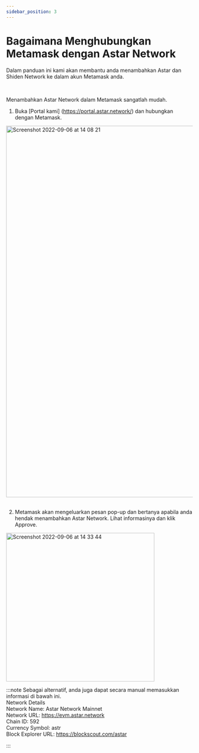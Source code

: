 ```yaml
---
sidebar_position: 3
---
```


# Bagaimana Menghubungkan Metamask dengan Astar Network

Dalam panduan ini kami akan membantu anda menambahkan Astar dan Shiden Network ke dalam akun Metamask anda.

<br />

Menambahkan Astar Network dalam Metamask sangatlah mudah.
<br />

1. Buka [Portal kami] (https://portal.astar.network/) dan hubungkan dengan Metamask.

<img width="1000" alt="Screenshot 2022-09-06 at 14 08 21" src="https://user-images.githubusercontent.com/77480847/188554147-02f09f39-6051-4f7f-8e6f-d263867afb88.png" /><br />
<br />

2. Metamask akan mengeluarkan pesan pop-up dan bertanya apabila anda hendak menambahkan Astar Network. Lihat informasinya dan klik Approve.<br />

<img width="400" alt="Screenshot 2022-09-06 at 14 33 44" src="https://user-images.githubusercontent.com/77480847/188554595-bd9b0a82-5d15-4420-9eda-44c32418d2a1.png" />

<br />

:::note
Sebagai alternatif, anda juga dapat secara manual memasukkan informasi di bawah ini.
<br />
Network Details<br /> Network Name: Astar Network Mainnet<br /> Network URL: https://evm.astar.network<br /> Chain ID: 592<br /> Currency Symbol: astr<br /> Block Explorer URL: https://blockscout.com/astar

:::
